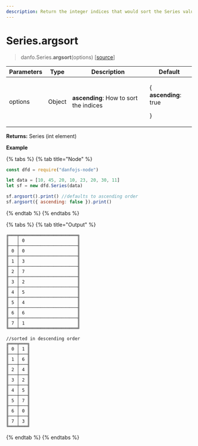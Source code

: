 ```yaml
---
description: Return the integer indices that would sort the Series values
---
```


# Series.argsort

> danfo.Series.**argsort**(options)    \[[source](https://github.com/opensource9ja/danfojs/blob/master/danfojs/src/core/series.js#L965\\)]

| Parameters | Type   | Description                            | Default                                               |
| ---------- | ------ | -------------------------------------- | ----------------------------------------------------- |
| options    | Object | **ascending**: How to sort the indices | <p>{ <br><strong>ascending</strong>: true</p><p>}</p> |

**Returns:** Series (int element)

**Example**

{% tabs %}
{% tab title="Node" %}
```javascript
const dfd = require("danfojs-node")

let data = [10, 45, 20, 10, 23, 20, 30, 11]
let sf = new dfd.Series(data)

sf.argsort().print() //defaults to ascending order
sf.argsort({ ascending: false }).print()

```
{% endtab %}
{% endtabs %}

{% tabs %}
{% tab title="Output" %}
```
╔═══╤══════════════════════╗
║   │ 0                    ║
╟───┼──────────────────────╢
║ 0 │ 0                    ║
╟───┼──────────────────────╢
║ 1 │ 3                    ║
╟───┼──────────────────────╢
║ 2 │ 7                    ║
╟───┼──────────────────────╢
║ 3 │ 2                    ║
╟───┼──────────────────────╢
║ 4 │ 5                    ║
╟───┼──────────────────────╢
║ 5 │ 4                    ║
╟───┼──────────────────────╢
║ 6 │ 6                    ║
╟───┼──────────────────────╢
║ 7 │ 1                    ║
╚═══╧══════════════════════╝

//sorted in descending order
╔═══╤═══╗
║ 0 │ 1 ║
╟───┼───╢
║ 1 │ 6 ║
╟───┼───╢
║ 2 │ 4 ║
╟───┼───╢
║ 3 │ 2 ║
╟───┼───╢
║ 4 │ 5 ║
╟───┼───╢
║ 5 │ 7 ║
╟───┼───╢
║ 6 │ 0 ║
╟───┼───╢
║ 7 │ 3 ║
╚═══╧═══╝
```
{% endtab %}
{% endtabs %}
